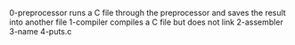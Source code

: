 0-preprocessor runs a C file through the preprocessor and saves the result into another file
1-compiler compiles a  C file but does not link
2-assembler 
3-name
4-puts.c